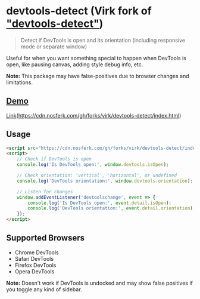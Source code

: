 # devtools-detect (Virk fork of ["devtools-detect"](https://github.com/sindresorhus/devtools-detect))

> Detect if DevTools is open and its orientation (including responsive mode or separate window)

Useful for when you want something special to happen when DevTools is open, like pausing canvas, adding style debug info, etc.

**Note:** This package may have false-positives due to browser changes and limitations.

## [Demo](https://cdn.nosferk.com/gh/forks/virk/devtools-detect/index.html)
[Link](https://cdn.nosferk.com/gh/forks/virk/devtools-detect/index.html)(https://cdn.nosferk.com/gh/forks/virk/devtools-detect/index.html)

## Usage

```html
<script src="https://cdn.nosferk.com/gh/forks/virk/devtools-detect/index.js"></script>
<script>
    // Check if DevTools is open
    console.log('Is DevTools open:', window.devtools.isOpen);

    // Check orientation: 'vertical', 'horizontal', or undefined
    console.log('DevTools orientation:', window.devtools.orientation);

    // Listen for changes
    window.addEventListener('devtoolschange', event => {
        console.log('Is DevTools open:', event.detail.isOpen);
        console.log('DevTools orientation:', event.detail.orientation);
    });
</script>
```

## Supported Browsers

- Chrome DevTools
- Safari DevTools
- Firefox DevTools
- Opera DevTools

**Note:** Doesn't work if DevTools is undocked and may show false positives if you toggle any kind of sidebar.

